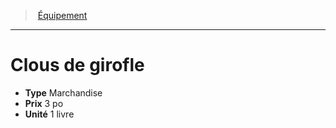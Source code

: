 ﻿---
!EquipmentItem
Type: Marchandise
Price: 3 po
Unity: 1 livre
Id: equipment_hd.md#clous-de-girofle
ParentLink: equipment_hd.md#Équipement
Name: Clous de girofle
ParentName: Équipement
NameLevel: 1
Attributes:
  Name: Clous de girofle
  Markdown: >+
    # <!--Name-->Clous de girofle<!--/Name-->


    - **Type** <!--Type-->Marchandise<!--/Type-->

    - **Prix** <!--Price-->3 po<!--/Price-->

    - **Unité** <!--Unity-->1 livre<!--/Unity-->

  Type: Marchandise
  Price: 3 po
  Unity: 1 livre
AttributesDictionary: >+
  Name: Clous de girofle

  Markdown: >+

    # <!--Name-->Clous de girofle<!--/Name-->





    - **Type** <!--Type-->Marchandise<!--/Type-->



    - **Prix** <!--Price-->3 po<!--/Price-->



    - **Unité** <!--Unity-->1 livre<!--/Unity-->



  Type: Marchandise

  Price: 3 po

  Unity: 1 livre

---
> [Équipement](hd_equipment.md)

---

# Clous de girofle

- **Type** Marchandise
- **Prix** 3 po
- **Unité** 1 livre

